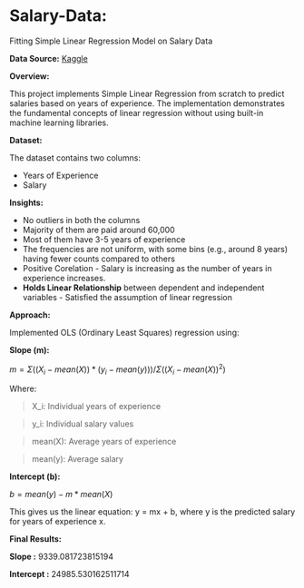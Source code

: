 # Salary-Data:

Fitting Simple Linear Regression Model on Salary Data

**Data Source:** [Kaggle](https://www.kaggle.com/datasets/abhishek14398/salary-dataset-simple-linear-regression)

**Overview:**

This project implements Simple Linear Regression from scratch to predict salaries based on years of experience. The implementation demonstrates the fundamental concepts of linear regression without using built-in machine learning libraries.

**Dataset:**

The dataset contains two columns:

- Years of Experience
- Salary

**Insights:**

- No outliers in both the columns
- Majority of them are paid around 60,000
- Most of them have 3-5 years of experience
- The frequencies are not uniform, with some bins (e.g., around 8 years) having fewer counts compared to others
- Positive Corelation - Salary is increasing as the number of years in experience increases.
- **Holds Linear Relationship** between dependent and independent variables - Satisfied the assumption of linear regression

**Approach:**

Implemented OLS (Ordinary Least Squares) regression using:

**Slope (m):**

$m = Σ((X_i - mean(X)) * (y_i - mean(y))) / Σ((X_i - mean(X))^2)$

Where:

>X_i: Individual years of experience

>y_i: Individual salary values

>mean(X): Average years of experience

>mean(y): Average salary

**Intercept (b):**

$b = mean(y) - m * mean(X)$

This gives us the linear equation: y = mx + b, where y is the predicted salary for years of experience x.

**Final Results:**

**Slope :** 9339.081723815194

**Intercept :** 24985.530162511714
